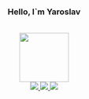 <div id="header" align="center">
  <h3>Hello, I`m Yaroslav</h3>
  <br>
  <img src="https://media.giphy.com/media/M9gbBd9nbDrOTu1Mqx/giphy.gif" width="100"/>
  <br>
  <a href="https://vk.com/doctorixx">
    <img src="https://img.shields.io/badge/-Vkontakte-454444?style=for-the-badge&logo=Vk">
  </a>
  <a href="https://doctorixx.t.me/">
    <img src="https://img.shields.io/badge/-Telegram-454444?style=for-the-badge&logo=telegram">
  </a>
   <a href="https://discordapp.com/users/485304952143609856/">
    <img src="https://img.shields.io/badge/-Discord-454444?style=for-the-badge&logo=discord">
  </a>
</div>

